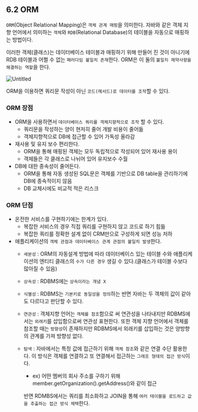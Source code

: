 ## 6.2 ORM

`ORM`(Object Relational Mapping)은 `객체 관계 매핑`을 의미한다. 자바와 같은 객체 지향 언어에서 의미하는 `객체`와 `RDB`(Relational Database)의 테이블을 자동으로 매핑하는 방법이다.

이러한 객체(클래스)는 데이터베이스 테이블과 매핑하기 위해 만들어 진 것이 아니기에 RDB 테이블과 어쩔 수 없는 `패러다임 불일치 존재`한다. ORM은 이 둘의 `불일치 제약사항을 해결하는 역할`을 한다.

![Untitled](https://velog.velcdn.com/images/dnrwhddk1/post/10e60bc7-5787-4687-83be-0d20653ff800/image.png)

ORM을 이용하면 쿼리문 작성이 아닌 `코드(메서드)로 데이터를 조작`할 수 있다.

### ORM 장점

- ORM을 사용하면서 `데이터베이스 쿼리를 객체지향적으로 조작` 할 수 있다.
    - 쿼리문을 작성하는 양이 현저히 줄어 개발 비용이 줄어듦
    - 객체지향적으로 DB에 접근할 수 있어 가독성 올라감
- 재사용 및 유지 보수 편리한다.
    - ORM을 통해 매핑된 객체는 모두 독립적으로 작성되어 있어 재사용 용이
    - 객체들은 각 클래스로 나뉘어 있어 유지보수 수월
- DB에 대한 종속성이 줄어든다.
    - ORM을 통해 자동 생성된 SQL문은 객체를 기반으로 DB table을 관리하기에 DB에 종속적이지 않음
    - DB 교체시에도 비교적 적은 리스크

### ORM 단점

- 온전한 서비스를 구현하기에는 한계가 있다.
    - 복잡한 서비스의 경우 직접 쿼리를 구현하지 않고 코드로 하기 힘듦
    - 복잡한 쿼리를 정확한 설계 없이 CRM만으로 구성하게 되면 성능 저하
- 애플리케이션의 `객체 관점과 데이터베이스 관계 관점의 불일치 발생`한다.
    - `세분성` : ORM의 자동설계 방법에 따라 데이터베이스 있는 테이블 수와 애플리케이션의 엔티티 클래스의 `수가 다른 경우` 생길 수 있다.(클래스가 테이블 수보다 많아질 수 있음)
    - `상속성` : RDBMS에는 `상속이라는 개념 X`
    - `식별성` : RDBMS는 `기본키로 동일성을 정의`하는 반면 자바는 두 객체의 값이 같아도 다르다고 판단할 수 있다.
    - `연관성` : 객체지향 언어는 `객체를 참조`함으로 써 연관성을 나타내지만 RDBMS에서는 `외래키`를 삽입함으로써 연관성 표현한다. 또한 객체 지향 언어에서 객체를 참조할 때는 `방향성`이 존재하지만 RDBMS에서 외래키를 삽입하는 것은 양방향의 관계를 가져 방향성 없다.
    - `탐색` : 자바에서는 특정 값에 접근하기 위해 `객체 참조`와 같은 연결 수단 활용한다. 이 방식은 객체를 연결하고 또 연결해서 접근하는 `그래프 형태의 접근 방식`이다.
        - ex) 어떤 멤버의 회사 주소를 구하기 위해 member.getOrganization().getAddress()와 같이 접근
        
        반면 RDMBS에서는 쿼리를 최소화하고 JOIN을 통해 `여러 테이블을 로드하고 값을 추출하는 접근 방식 채택`한다.